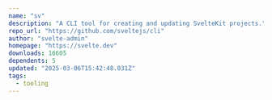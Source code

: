 ```yaml
---
name: "sv"
description: "A CLI tool for creating and updating SvelteKit projects."
repo_url: "https://github.com/sveltejs/cli"
author: "svelte-admin"
homepage: "https://svelte.dev"
downloads: 16605
dependents: 5
updated: "2025-03-06T15:42:48.031Z"
tags: 
  - tooling
---
```

